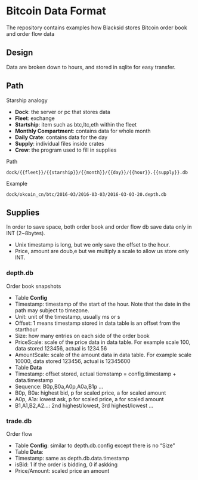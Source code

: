 # Bitcoin Data Format
The repository contains examples how Blacksid stores Bitcoin order book and order flow data

## Design
Data are broken down to hours, and stored in sqlite for easy transfer.

## Path
Starship analogy
* **Dock**: the server or pc that stores data
* **Fleet**: exchange
* **Startship**: item such as btc,ltc,eth within the fleet
* **Monthly Compartment**: contains data for whole month
* **Daily Crate**: contains data for the day
* **Supply**: individual files inside crates
* **Crew**: the program used to fill in supplies

Path
```
dock/{{fleet}}/{{starship}}/{{month}}/{{day}}/{{hour}}.{{supply}}.db
```
Example
```
dock/okcoin_cn/btc/2016-03/2016-03-03/2016-03-03-20.depth.db
```

## Supplies
In order to save space, both order book and order flow db save data only in INT (2~8bytes).
* Unix timestamp is long, but we only save the offset to the hour.
* Price, amount are doub,e but we multiply a scale to allow us store only INT.

### depth.db
Order book snapshots
* Table **Config**
 * Timestamp: timestamp of the start of the hour. Note that the date in the path may subject to timezone.
 * Unit: unit of the timestamp, usually ms or s
 * Offset: 1 means timestamp stored in data table is an offset from the starthour
 * Size: how many entries on each side of the order book 
 * PriceScale: scale of the price data in data table. For example scale 100, data stored 123456, actual is 1234.56
 * AmountScale: scale of the amount data in data table. For example scale 10000, data stored 123456, actual is 12345600
* Table **Data**
 * Timestamp: offset stored, actual tiemstamp = config.timestamp + data.timestamp
 * Sequence: B0p,B0a,A0p,A0a,B1p ...
 * B0p, B0a: highest bid, p for scaled price, a for scaled amount
 * A0p, A1a: lowest ask, p for scaled price, a for scaled amount
 * B1,A1,B2,A2...: 2nd highest/lowest, 3rd highest/lowest ...

### trade.db
Order flow
* Table **Config**: similar  to depth.db.config except there is no “Size"
* Table **Data**:
 * Timestamp: same as depth.db.data.timestamp
 * isBid: 1 if the order is bidding, 0 if askking
 * Price/Amount: scaled price an amount
